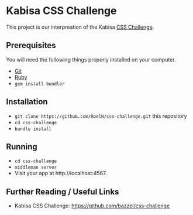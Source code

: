 # Kabisa CSS Challenge

This project is our interpreation of the Kabisa [CSS Challenge](https://github.com/bazzel/css-challenge).

## Prerequisites

You will need the following things properly installed on your computer.

* [Git](http://git-scm.com/)
* [Ruby](https://www.ruby-lang.org/en/)
* `gem install bundler`

## Installation

* `git clone https://github.com/RoelN/css-challenge.git` this
repository
* `cd css-challenge`
* `bundle install`

## Running

* `cd css-challenge`
* `middleman server`
* Visit your app at http://localhost:4567.


## Further Reading / Useful Links

* Kabisa CSS Challenge: https://github.com/bazzel/css-challenge